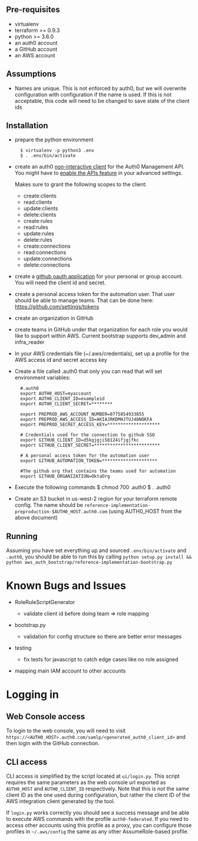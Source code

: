 ## Pre-requisites
* virtualenv
* terraform >= 0.9.3
* python >= 3.6.0
* an auth0 account
* a GitHub account
* an AWS account

## Assumptions
* Names are unique. This is not enforced by auth0, but we will overwrite
configuration with configuration if the name is used. If this is not
acceptable, this code will need to be changed to save state of the client ids

## Installation
* prepare the python environment

        $ virtualenv -p python3 .env
        $ . .env/bin/activate

* create an auth0 [non-interactive client](https://auth0.com/docs/api/management/v2/tokens#1-create-a-client) for the
  Auth0 Management API.  You might have to [enable the APIs feature](https://manage.auth0.com/#/account/advanced)
    in your advanced settings.

    Makes sure to grant the following scopes to the client:
    * create:clients
    * read:clients
    * update:clients
    * delete:clients
    * create:rules
    * read:rules
    * update:rules
    * delete:rules
    * create:connections
    * read:connections
    * update:connections
    * delete:connections

* create a [github oauth application](https://auth0.com/docs/connections/social/github)
for your personal or group account. You will need the client id and secret.

* create a personal access token for the automation user. That user
 should be able to manage teams. That can be done here: https://github.com/settings/tokens

* create an organization in GitHub

* create teams in GitHub under that organization for each role you would like to support within AWS.
Current bootstrap supports dev_admin and infra_reader

* In your AWS credentials file (~/.aws/credentials), set up a profile for the AWS access id and secret access key

* Create a file called .auth0 that only you can read that will set
environment variables:

        #.auth0
        export AUTH0_HOST=myaccount
        export AUTH0_CLIENT_ID=exampleid
        export AUTH0_CLIENT_SECRET=********

        export PREPROD_AWS_ACCOUNT_NUMBER=0775854933855
        export PREPROD_AWS_ACCESS_ID=AKIAJRKDMHJTUJ48NOKFA
        export PREPROD_SECRET_ACCESS_KEY=********************

        # Credentials used for the connection to github SSO
        export GITHUB_CLIENT_ID=d5kgjgji58124ifjgjfkc
        export GITHUB_CLIENT_SECRET=*************************

        # A personal access token for the automation user
        export GITHUB_AUTOMATION_TOKEN=*********************

        #The github org that contains the teams used for automation
        export GITHUB_ORGANIZATION=OktaOrg

* Execute the following commands
        $ chmod 700 .auth0
        $ . .auth0

* Create an S3 bucket in us-west-2 region for your terraform remote config. The name should be
  `reference-implementation-preproduction-$AUTH0_HOST.auth0.com` (using AUTH0\_HOST from the above document)

## Running

Assuming you have set everything up and sourced `.env/bin/activate` and `.auth0`, you should be able to run this by
calling `python setup.py install && python aws_auth_bootstrap/reference-implementation-bootstrap.py`

# Known Bugs and Issues
- RoleRuleScriptGenerator
    - validate client id before doing team => role mapping

- bootstrap.py
    - validation for config structure so there are better error messages

- testing
    - fix tests for javascript to catch edge cases like no role assigned

- mapping main IAM account to other accounts

# Logging in

## Web Console access

To login to the web console, you will need to visit `https://<AUTH0_HOST>.auth0.com/samlp/<generated_auth0_client_id>`
and then login with the GitHub connection.

## CLI access

CLI access is simplified by the script located at `ui/login.py`. This script requires the same parameters as the web
console url exported as `AUTH0_HOST` and `AUTH0_CLIENT_ID` respectively. Note that this is not the same client ID as
the one used during configuration, but rather the client ID of the AWS integration client generated by the tool. 

If `login.py` works correctly you should see a success message and be able to execute AWS commands with the profile
`auth0-federated`. If you need to access other accounts using this profile as a proxy, you can configure those profiles
in `~/.aws/config` the same as any other AssumeRole-based profile.
